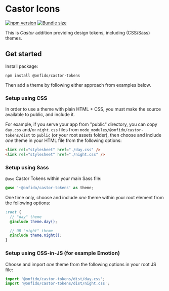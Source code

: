 # Castor Icons

[![npm version](https://badgen.net/npm/v/@onfido/castor-tokens)](https://www.npmjs.com/package/@onfido/castor-tokens)
[![Bundle size](https://badgen.net/bundlephobia/minzip/@onfido/castor-tokens)](https://bundlephobia.com/result?p=@onfido/castor-tokens)

This is _Castor_ addition providing design tokens, including (CSS/Sass) themes.

## Get started

Install package:

    npm install @onfido/castor-tokens

Then add a theme by following either approach from examples below.

### Setup using CSS

In order to use a theme with plain HTML + CSS, you must make the source available to public, and include it.

For example, if you serve your app from "public" directory, you can copy `day.css` and/or `night.css` files from `node_modules/@onfido/castor-tokens/dist` to `public` (or your root assets folder), then choose and include _one_ theme in your HTML file from the following options:

```html
<link rel="stylesheet" href="./day.css" />
<link rel="stylesheet" href="./night.css" />
```

### Setup using Sass

`@use` Castor Tokens within your main Sass file:

```scss
@use '~@onfido/castor-tokens' as theme;
```

One time only, choose and include _one_ theme within your root element from the following options:

```scss
:root {
  // "day" theme
  @include theme.day();

  // OR "night" theme
  @include theme.night();
}
```

### Setup using CSS-in-JS (for example Emotion)

Choose and import _one_ theme from the following options in your root JS file:

```js
import '@onfido/castor-tokens/dist/day.css';
import '@onfido/castor-tokens/dist/night.css';
```

